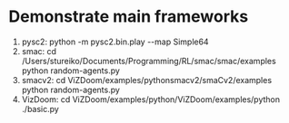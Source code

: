 # Demonstrate main frameworks

1. pysc2: python -m pysc2.bin.play --map Simple64
2. smac: cd /Users/stureiko/Documents/Programming/RL/smac/smac/examples
    python random-agents.py
3. smacv2: cd ViZDoom/examples/pythonsmacv2/smaCv2/examples
   python random-agents.py
4. VizDoom: cd ViZDoom/examples/python/ViZDoom/examples/python
   ./basic.py
